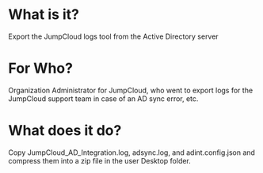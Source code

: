 # What is it?
Export the JumpCloud logs tool from the Active Directory server
# For Who?
Organization Administrator for JumpCloud, who went to export logs for the JumpCloud support team in case of an AD sync error, etc.
# What does it do?
Copy JumpCloud_AD_Integration.log, adsync.log, and adint.config.json and compress them into a zip file in the user Desktop folder.
